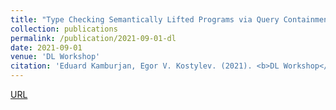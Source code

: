 ```yaml
---
title: "Type Checking Semantically Lifted Programs via Query Containment under Entailment Regimes"
collection: publications
permalink: /publication/2021-09-01-dl
date: 2021-09-01
venue: 'DL Workshop'
citation: 'Eduard Kamburjan, Egor V. Kostylev. (2021). <b>DL Workshop</b>. CEUR 2954'
---
```


[URL](http://ceur-ws.org/Vol-2954/paper-19.pdf)

